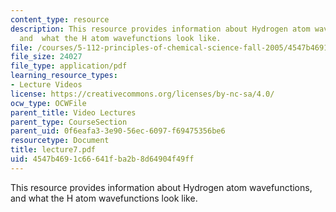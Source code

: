 ```yaml
---
content_type: resource
description: This resource provides information about Hydrogen atom wavefunctions,
  and  what the H atom wavefunctions look like.
file: /courses/5-112-principles-of-chemical-science-fall-2005/4547b4691c66641fba2b8d64904f49ff_lecture7.pdf
file_size: 24027
file_type: application/pdf
learning_resource_types:
- Lecture Videos
license: https://creativecommons.org/licenses/by-nc-sa/4.0/
ocw_type: OCWFile
parent_title: Video Lectures
parent_type: CourseSection
parent_uid: 0f6eafa3-3e90-56ec-6097-f69475356be6
resourcetype: Document
title: lecture7.pdf
uid: 4547b469-1c66-641f-ba2b-8d64904f49ff
---
```

This resource provides information about Hydrogen atom wavefunctions, and  what the H atom wavefunctions look like.